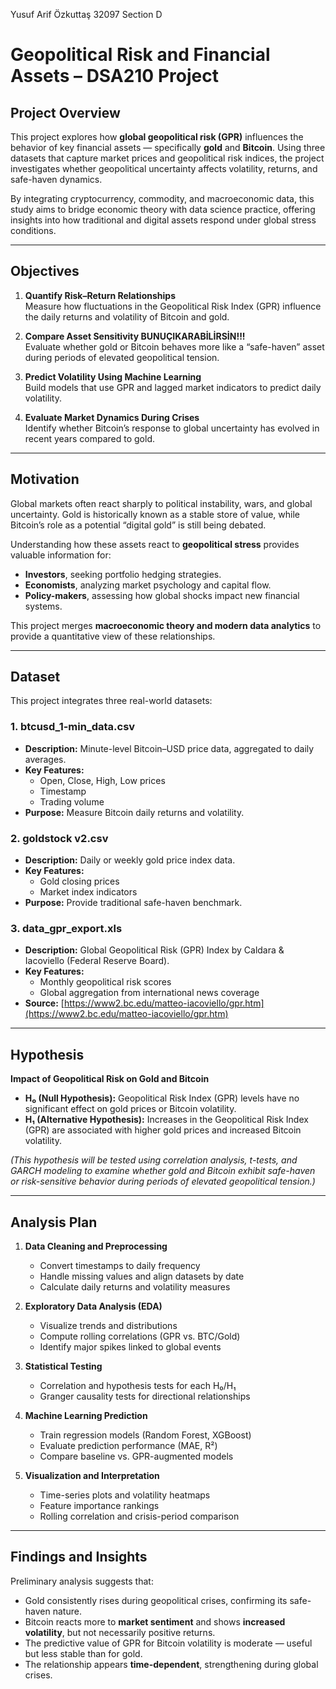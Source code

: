 Yusuf Arif Özkuttaş 32097 Section D
#  Geopolitical Risk and Financial Assets – DSA210 Project

## Project Overview

This project explores how **global geopolitical risk (GPR)** influences the behavior of key financial assets — specifically **gold** and **Bitcoin**. Using three datasets that capture market prices and geopolitical risk indices, the project investigates whether geopolitical uncertainty affects volatility, returns, and safe-haven dynamics.

By integrating cryptocurrency, commodity, and macroeconomic data, this study aims to bridge economic theory with data science practice, offering insights into how traditional and digital assets respond under global stress conditions.

---

## Objectives

1. **Quantify Risk–Return Relationships**  
   Measure how fluctuations in the Geopolitical Risk Index (GPR) influence the daily returns and volatility of Bitcoin and gold.

2. **Compare Asset Sensitivity BUNUÇIKARABİLİRSİN!!!**  
   Evaluate whether gold or Bitcoin behaves more like a “safe-haven” asset during periods of elevated geopolitical tension.

3. **Predict Volatility Using Machine Learning**  
   Build models that use GPR and lagged market indicators to predict daily volatility.

4. **Evaluate Market Dynamics During Crises**  
   Identify whether Bitcoin’s response to global uncertainty has evolved in recent years compared to gold.

---

## Motivation

Global markets often react sharply to political instability, wars, and global uncertainty. Gold is historically known as a stable store of value, while Bitcoin’s role as a potential “digital gold” is still being debated.  

Understanding how these assets react to **geopolitical stress** provides valuable information for:
- **Investors**, seeking portfolio hedging strategies.  
- **Economists**, analyzing market psychology and capital flow.  
- **Policy-makers**, assessing how global shocks impact new financial systems.

This project merges **macroeconomic theory and modern data analytics** to provide a quantitative view of these relationships.

---

## Dataset

This project integrates three real-world datasets:

### **1. btcusd_1-min_data.csv**
- **Description:** Minute-level Bitcoin–USD price data, aggregated to daily averages.
- **Key Features:**
  - Open, Close, High, Low prices  
  - Timestamp  
  - Trading volume  
- **Purpose:** Measure Bitcoin daily returns and volatility.

### **2. goldstock v2.csv**
- **Description:** Daily or weekly gold price index data.
- **Key Features:**
  - Gold closing prices  
  - Market index indicators  
- **Purpose:** Provide traditional safe-haven benchmark.

### **3. data_gpr_export.xls**
- **Description:** Global Geopolitical Risk (GPR) Index by Caldara & Iacoviello (Federal Reserve Board).
- **Key Features:**
  - Monthly geopolitical risk scores  
  - Global aggregation from international news coverage  
- **Source:** [https://www2.bc.edu/matteo-iacoviello/gpr.htm](https://www2.bc.edu/matteo-iacoviello/gpr.htm)

---

## Hypothesis

**Impact of Geopolitical Risk on Gold and Bitcoin**  
- **H₀ (Null Hypothesis):** Geopolitical Risk Index (GPR) levels have no significant effect on gold prices or Bitcoin volatility.  
- **H₁ (Alternative Hypothesis):** Increases in the Geopolitical Risk Index (GPR) are associated with higher gold prices and increased Bitcoin volatility.  

*(This hypothesis will be tested using correlation analysis, t-tests, and GARCH modeling to examine whether gold and Bitcoin exhibit safe-haven or risk-sensitive behavior during periods of elevated geopolitical tension.)*

---

## Analysis Plan

1. **Data Cleaning and Preprocessing**  
   - Convert timestamps to daily frequency  
   - Handle missing values and align datasets by date  
   - Calculate daily returns and volatility measures  

2. **Exploratory Data Analysis (EDA)**  
   - Visualize trends and distributions  
   - Compute rolling correlations (GPR vs. BTC/Gold)  
   - Identify major spikes linked to global events  

3. **Statistical Testing**  
   - Correlation and hypothesis tests for each H₀/H₁  
   - Granger causality tests for directional relationships  

4. **Machine Learning Prediction**  
   - Train regression models (Random Forest, XGBoost)  
   - Evaluate prediction performance (MAE, R²)  
   - Compare baseline vs. GPR-augmented models  

5. **Visualization and Interpretation**  
   - Time-series plots and volatility heatmaps  
   - Feature importance rankings  
   - Rolling correlation and crisis-period comparison  

---

## Findings and Insights

Preliminary analysis suggests that:
- Gold consistently rises during geopolitical crises, confirming its safe-haven nature.  
- Bitcoin reacts more to **market sentiment** and shows **increased volatility**, but not necessarily positive returns.  
- The predictive value of GPR for Bitcoin volatility is moderate — useful but less stable than for gold.  
- The relationship appears **time-dependent**, strengthening during global crises.

